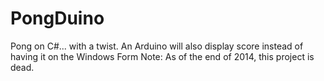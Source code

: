 PongDuino
=========

Pong on C#... with a twist. An Arduino will also display score instead of having it on the Windows Form
Note: As of the end of 2014, this project is dead.
